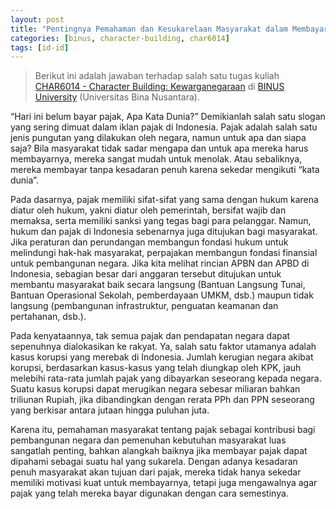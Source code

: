 ```yaml
---
layout: post
title: "Pentingnya Pemahaman dan Kesukarelaan Masyarakat dalam Membayar Pajak"
categories: [binus, character-building, char6014]
tags: [id-id]
---
```

> Berikut ini adalah jawaban terhadap salah satu tugas kuliah [CHAR6014 - Character Building: Kewarganegaraan](https://curriculum.binus.ac.id/course/char6014/) di [BINUS University](https://binus.ac.id) (Universitas Bina Nusantara).

“Hari ini belum bayar pajak, Apa Kata Dunia?” Demikianlah salah satu slogan yang sering dimuat dalam iklan pajak di Indonesia. Pajak adalah salah satu jenis pungutan yang dilakukan oleh negara, namun untuk apa dan siapa saja? Bila masyarakat tidak sadar mengapa dan untuk apa mereka harus membayarnya, mereka sangat mudah untuk menolak. Atau sebaliknya, mereka membayar tanpa kesadaran penuh karena sekedar mengikuti “kata dunia”.

Pada dasarnya, pajak memiliki sifat-sifat yang sama dengan hukum karena diatur oleh hukum, yakni diatur oleh pemerintah, bersifat wajib dan memaksa, serta memiliki sanksi yang tegas bagi para pelanggar. Namun, hukum dan pajak di Indonesia sebenarnya juga ditujukan bagi masyarakat. Jika peraturan dan perundangan membangun fondasi hukum untuk melindungi hak-hak masyarakat, perpajakan membangun fondasi finansial untuk pembangunan negara. Jika kita melihat rincian APBN dan APBD di Indonesia, sebagian besar dari anggaran tersebut ditujukan untuk membantu masyarakat baik secara langsung (Bantuan Langsung Tunai, Bantuan Operasional Sekolah, pemberdayaan UMKM, dsb.) maupun tidak langsung (pembangunan infrastruktur, penguatan keamanan dan pertahanan, dsb.).

Pada kenyataannya, tak semua pajak dan pendapatan negara dapat sepenuhnya dialokasikan ke rakyat. Ya, salah satu faktor utamanya adalah kasus korupsi yang merebak di Indonesia. Jumlah kerugian negara akibat korupsi, berdasarkan kasus-kasus yang telah diungkap oleh KPK, jauh melebihi rata-rata jumlah pajak yang dibayarkan seseorang kepada negara. Suatu kasus korupsi dapat merugikan negara sebesar miliaran bahkan triliunan Rupiah, jika dibandingkan dengan rerata PPh dan PPN seseorang yang berkisar antara jutaan hingga puluhan juta.

Karena itu, pemahaman masyarakat tentang pajak sebagai kontribusi bagi pembangunan negara dan pemenuhan kebutuhan masyarakat luas sangatlah penting, bahkan alangkah baiknya jika membayar pajak dapat dipahami sebagai suatu hal yang sukarela. Dengan adanya kesadaran penuh masyarakat akan tujuan dari pajak, mereka tidak hanya sekedar memiliki motivasi kuat untuk membayarnya, tetapi juga mengawalnya agar pajak yang telah mereka bayar digunakan dengan cara semestinya.